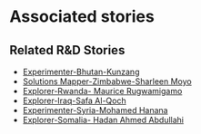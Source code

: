 # Associated stories

<!-- !!DO NOT REMOVE!! start autogenerated hyperlinks -->
## Related R&D Stories
- [Experimenter\-Bhutan\-Kunzang](/stories/?doc=Experimenters_BTN)
- [Solutions Mapper\-Zimbabwe\-Sharleen Moyo](/stories/?doc=SolutionMappers_ZWE)
- [Explorer\-Rwanda\- Maurice Rugwamigamo](/stories/?doc=Explorers_RWA)
- [Explorer\-Iraq\-Safa Al\-Qoch](/stories/?doc=Explorers_IRQ)
- [Experimenter\-Syria\-Mohamed Hanana](/stories/?doc=Experimenters_SYR)
- [Explorer\-Somalia\- Hadan Ahmed Abdullahi](/stories/?doc=Explorers_SOM)
<!-- !!DO NOT REMOVE!! end autogenerated hyperlinks -->